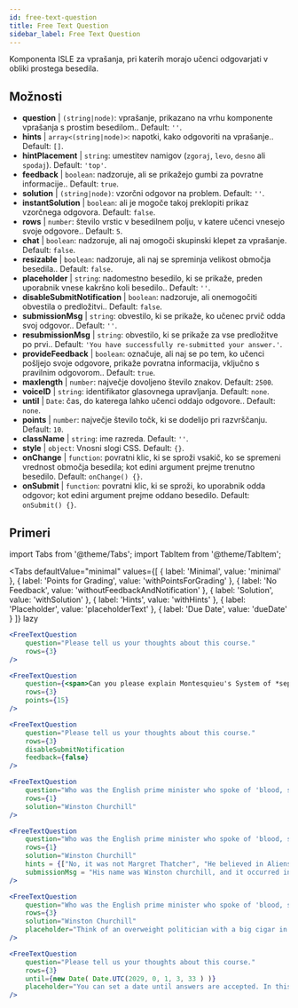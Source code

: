 ```yaml
---
id: free-text-question 
title: Free Text Question
sidebar_label: Free Text Question
---
```


Komponenta ISLE za vprašanja, pri katerih morajo učenci odgovarjati v obliki prostega besedila.

## Možnosti

* __question__ | `(string|node)`: vprašanje, prikazano na vrhu komponente vprašanja s prostim besedilom.. Default: `''`.
* __hints__ | `array<(string|node)>`: napotki, kako odgovoriti na vprašanje.. Default: `[]`.
* __hintPlacement__ | `string`: umestitev namigov (`zgoraj`, `levo`, `desno` ali `spodaj`). Default: `'top'`.
* __feedback__ | `boolean`: nadzoruje, ali se prikažejo gumbi za povratne informacije.. Default: `true`.
* __solution__ | `(string|node)`: vzorčni odgovor na problem. Default: `''`.
* __instantSolution__ | `boolean`: ali je mogoče takoj preklopiti prikaz vzorčnega odgovora. Default: `false`.
* __rows__ | `number`: število vrstic v besedilnem polju, v katere učenci vnesejo svoje odgovore.. Default: `5`.
* __chat__ | `boolean`: nadzoruje, ali naj omogoči skupinski klepet za vprašanje. Default: `false`.
* __resizable__ | `boolean`: nadzoruje, ali naj se spreminja velikost območja besedila.. Default: `false`.
* __placeholder__ | `string`: nadomestno besedilo, ki se prikaže, preden uporabnik vnese kakršno koli besedilo.. Default: `''`.
* __disableSubmitNotification__ | `boolean`: nadzoruje, ali onemogočiti obvestila o predložitvi.. Default: `false`.
* __submissionMsg__ | `string`: obvestilo, ki se prikaže, ko učenec prvič odda svoj odgovor.. Default: `''`.
* __resubmissionMsg__ | `string`: obvestilo, ki se prikaže za vse predložitve po prvi.. Default: `'You have successfully re-submitted your answer.'`.
* __provideFeedback__ | `boolean`: označuje, ali naj se po tem, ko učenci pošljejo svoje odgovore, prikaže povratna informacija, vključno s pravilnim odgovorom.. Default: `true`.
* __maxlength__ | `number`: največje dovoljeno število znakov. Default: `2500`.
* __voiceID__ | `string`: identifikator glasovnega upravljanja. Default: `none`.
* __until__ | `Date`: čas, do katerega lahko učenci oddajo odgovore.. Default: `none`.
* __points__ | `number`: največje število točk, ki se dodelijo pri razvrščanju. Default: `10`.
* __className__ | `string`: ime razreda. Default: `''`.
* __style__ | `object`: Vnosni slogi CSS. Default: `{}`.
* __onChange__ | `function`: povratni klic, ki se sproži vsakič, ko se spremeni vrednost območja besedila; kot edini argument prejme trenutno besedilo. Default: `onChange() {}`.
* __onSubmit__ | `function`: povratni klic, ki se sproži, ko uporabnik odda odgovor; kot edini argument prejme oddano besedilo. Default: `onSubmit() {}`.


## Primeri

import Tabs from '@theme/Tabs';
import TabItem from '@theme/TabItem';

<Tabs
    defaultValue="minimal"
    values={[
        { label: 'Minimal', value: 'minimal' },
        { label: 'Points for Grading', value: 'withPointsForGrading' },
        { label: 'No Feedback', value: 'withoutFeedbackAndNotification' },
        { label: 'Solution', value: 'withSolution' },
        { label: 'Hints', value: 'withHints' },
        { label: 'Placeholder', value: 'placeholderText' },
        { label: 'Due Date', value: 'dueDate' }
    ]}
    lazy
>

<TabItem value="minimal" >

```jsx live
<FreeTextQuestion 
    question="Please tell us your thoughts about this course." 
    rows={3} 
/>
```
</TabItem>

<TabItem value="withPointsForGrading" >

```jsx live
<FreeTextQuestion 
    question={<span>Can you please explain Montesquieu's System of *separation of powers*?</span>} 
    rows={3} 
    points={15}
/>
```

</TabItem>

<TabItem value="withoutFeedbackAndNotification" >

```jsx live
<FreeTextQuestion 
    question="Please tell us your thoughts about this course." 
    rows={3}
    disableSubmitNotification 
    feedback={false}
/>
```

</TabItem>

<TabItem value="withSolution" > 

```jsx live
<FreeTextQuestion 
    question="Who was the English prime minister who spoke of 'blood, sweat and tears'?" 
    rows={1} 
    solution="Winston Churchill" 
/>
```

</TabItem>

<TabItem value="withHints" >

```jsx live
<FreeTextQuestion 
    question="Who was the English prime minister who spoke of 'blood, sweat and tears'?" 
    rows={1} 
    solution="Winston Churchill" 
    hints = {["No, it was not Margret Thatcher", "He believed in Aliens by the way", "His first name was Winston - like the guy in 1984"]}
    submissionMsg = "His name was Winston churchill, and it occurred in a speech given by him to the House of Commons of the Parliament of the United Kingdom on 13 May 1940. The speech is sometimes known by that name"
/>
```

</TabItem>

<TabItem value="placeholderText" >

```jsx live
<FreeTextQuestion 
    question="Who was the English prime minister who spoke of 'blood, sweat and tears'?" 
    rows={3} 
    solution="Winston Churchill" 
    placeholder="Think of an overweight politician with a big cigar in his mouth."
/>
```

</TabItem>

<TabItem value="dueDate" >

```jsx live
<FreeTextQuestion 
    question="Please tell us your thoughts about this course." 
    rows={3} 
    until={new Date( Date.UTC(2029, 0, 1, 3, 33 ) )}
    placeholder="You can set a date until answers are accepted. In this case it is 2020, 1st of January, 3:30 am UTC time."
/>
```

</TabItem>

</Tabs>
